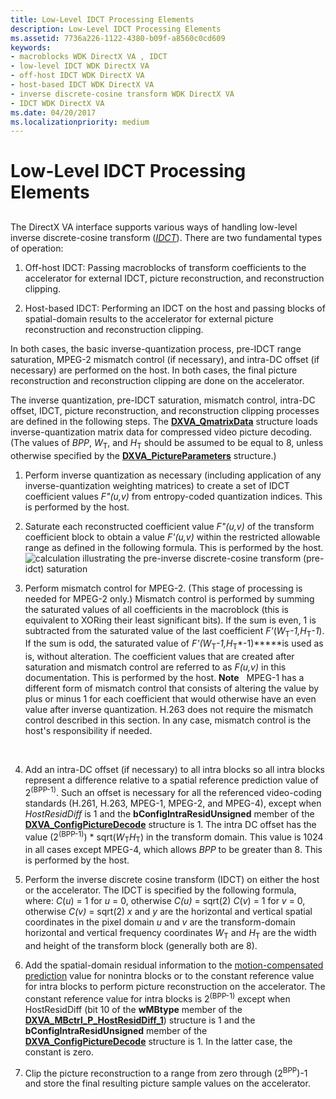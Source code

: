 ```yaml
---
title: Low-Level IDCT Processing Elements
description: Low-Level IDCT Processing Elements
ms.assetid: 7736a226-1122-4380-b09f-a8560c0cd609
keywords:
- macroblocks WDK DirectX VA , IDCT
- low-level IDCT WDK DirectX VA
- off-host IDCT WDK DirectX VA
- host-based IDCT WDK DirectX VA
- inverse discrete-cosine transform WDK DirectX VA
- IDCT WDK DirectX VA
ms.date: 04/20/2017
ms.localizationpriority: medium
---
```


# Low-Level IDCT Processing Elements


## <span id="ddk_low_level_idct_processing_elements_gg"></span><span id="DDK_LOW_LEVEL_IDCT_PROCESSING_ELEMENTS_GG"></span>


The DirectX VA interface supports various ways of handling low-level inverse discrete-cosine transform ([*IDCT*](https://msdn.microsoft.com/library/windows/hardware/ff556290#wdkgloss-idct)). There are two fundamental types of operation:

1.  Off-host IDCT: Passing macroblocks of transform coefficients to the accelerator for external IDCT, picture reconstruction, and reconstruction clipping.

2.  Host-based IDCT: Performing an IDCT on the host and passing blocks of spatial-domain results to the accelerator for external picture reconstruction and reconstruction clipping.

In both cases, the basic inverse-quantization process, pre-IDCT range saturation, MPEG-2 mismatch control (if necessary), and intra-DC offset (if necessary) are performed on the host. In both cases, the final picture reconstruction and reconstruction clipping are done on the accelerator.

The inverse quantization, pre-IDCT saturation, mismatch control, intra-DC offset, IDCT, picture reconstruction, and reconstruction clipping processes are defined in the following steps. The [**DXVA\_QmatrixData**](https://msdn.microsoft.com/library/windows/hardware/ff564034) structure loads inverse-quantization matrix data for compressed video picture decoding. (The values of *BPP*, *W*<sub>T</sub>, and *H*<sub>T</sub> should be assumed to be equal to 8, unless otherwise specified by the [**DXVA\_PictureParameters**](https://msdn.microsoft.com/library/windows/hardware/ff564012) structure.)

1.  Perform inverse quantization as necessary (including application of any inverse-quantization weighting matrices) to create a set of IDCT coefficient values *F"(u,v)* from entropy-coded quantization indices. This is performed by the host.

2.  Saturate each reconstructed coefficient value *F"(u,v)* of the transform coefficient block to obtain a value *F'(u,v)* within the restricted allowable range as defined in the following formula. This is performed by the host.![calculation illustrating the pre-inverse discrete-cosine transform (pre-idct) saturation](images/formula1.png)

3.  Perform mismatch control for MPEG-2. (This stage of processing is needed for MPEG-2 only.) Mismatch control is performed by summing the saturated values of all coefficients in the macroblock (this is equivalent to XORing their least significant bits). If the sum is even, 1 is subtracted from the saturated value of the last coefficient *F'*(*W*<sub>T</sub>*-1,H*<sub>T</sub>*-1*). If the sum is odd, the saturated value of *F'(W*<sub>T</sub>*-1,H*<sub>T</sub>*-1)*****is used as is, without alteration. The coefficient values that are created after saturation and mismatch control are referred to as *F(u,v)* in this documentation. This is performed by the host.
    **Note**   MPEG-1 has a different form of mismatch control that consists of altering the value by plus or minus 1 for each coefficient that would otherwise have an even value after inverse quantization. H.263 does not require the mismatch control described in this section. In any case, mismatch control is the host's responsibility if needed.

     

4.  Add an intra-DC offset (if necessary) to all intra blocks so all intra blocks represent a difference relative to a spatial reference prediction value of 2<sup>(BPP-1)</sup>. Such an offset is necessary for all the referenced video-coding standards (H.261, H.263, MPEG-1, MPEG-2, and MPEG-4), except when *HostResidDiff* is 1 and the **bConfigIntraResidUnsigned** member of the [**DXVA\_ConfigPictureDecode**](https://msdn.microsoft.com/library/windows/hardware/ff563133) structure is 1. The intra DC offset has the value (2<sup>(BPP-1)</sup>) \* sqrt(*W*<sub>T</sub>*H*<sub>T</sub>) in the transform domain. This value is 1024 in all cases except MPEG-4, which allows *BPP* to be greater than 8. This is performed by the host.

5.  Perform the inverse discrete cosine transform (IDCT) on either the host or the accelerator. The IDCT is specified by the following formula, where:
    *C*(*u*) = 1 for *u* = 0, otherwise *C(u)* = sqrt(2)
    *C*(*v*) = 1 for *v* = 0, otherwise *C(v)* = sqrt(2)
    *x* and *y* are the horizontal and vertical spatial coordinates in the pixel domain
    *u* and *v* are the transform-domain horizontal and vertical frequency coordinates
    *W*<sub>T</sub> and *H*<sub>T</sub> are the width and height of the transform block (generally both are 8).
6.  Add the spatial-domain residual information to the [motion-compensated prediction](motion-compensated-prediction.md) value for nonintra blocks or to the constant reference value for intra blocks to perform picture reconstruction on the accelerator. The constant reference value for intra blocks is 2<sup>(BPP-1)</sup> except when HostResidDiff (bit 10 of the **wMBtype** member of the [**DXVA\_MBctrl\_P\_HostResidDiff\_1**](https://msdn.microsoft.com/library/windows/hardware/ff563993)) structure is 1 and the **bConfigIntraResidUnsigned** member of the [**DXVA\_ConfigPictureDecode**](https://msdn.microsoft.com/library/windows/hardware/ff563133) structure is 1. In the latter case, the constant is zero.

7.  Clip the picture reconstruction to a range from zero through (2<sup>BPP</sup>)-1 and store the final resulting picture sample values on the accelerator.

 

 





